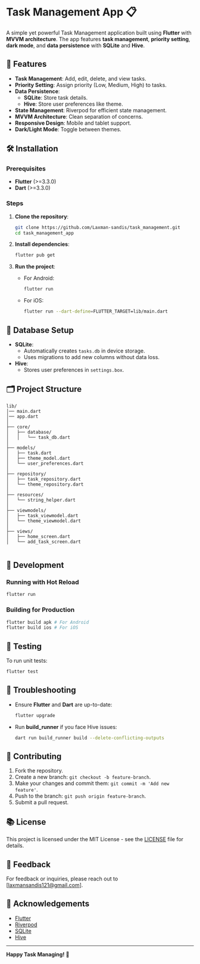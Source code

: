 # Task Management App 📋

A simple yet powerful Task Management application built using **Flutter** with **MVVM architecture**. The app features **task management**, **priority setting**, **dark mode**, and **data persistence** with **SQLite** and **Hive**.

## 🚀 Features
- **Task Management**: Add, edit, delete, and view tasks.
- **Priority Setting**: Assign priority (Low, Medium, High) to tasks.
- **Data Persistence**:
    - **SQLite**: Store task details.
    - **Hive**: Store user preferences like theme.
- **State Management**: Riverpod for efficient state management.
- **MVVM Architecture**: Clean separation of concerns.
- **Responsive Design**: Mobile and tablet support.
- **Dark/Light Mode**: Toggle between themes.

## 🛠️ Installation

### Prerequisites
- **Flutter** (>=3.3.0)
- **Dart** (>=3.3.0)

### Steps
1. **Clone the repository**:
    ```bash
    git clone https://github.com/Laxman-sandis/task_management.git
    cd task_management_app
    ```

2. **Install dependencies**:
    ```bash
    flutter pub get
    ```

3. **Run the project**:
    - For Android:
        ```bash
        flutter run
        ```
    - For iOS:
        ```bash
        flutter run --dart-define=FLUTTER_TARGET=lib/main.dart
        ```

## 💾 Database Setup
- **SQLite**:
    - Automatically creates `tasks.db` in device storage.
    - Uses migrations to add new columns without data loss.
- **Hive**:
    - Stores user preferences in `settings.box`.

## 🗂 Project Structure
```
lib/
│── main.dart
│── app.dart
│
├── core/
│   ├── database/
│   │   └── task_db.dart
│
├── models/
│   ├── task.dart
│   ├── theme_model.dart
│   └── user_preferences.dart
│
├── repository/
│   ├── task_repository.dart
│   └── theme_repository.dart
│
├── resources/
│   └── string_helper.dart
│
├── viewmodels/
│   ├── task_viewmodel.dart
│   └── theme_viewmodel.dart
│
├── views/
│   ├── home_screen.dart
│   └── add_task_screen.dart


```

## 🔧 Development

### Running with Hot Reload
```bash
flutter run
```

### Building for Production
```bash
flutter build apk # For Android
flutter build ios # For iOS
```

## 🧪 Testing
To run unit tests:
```bash
flutter test
```

## 🚦 Troubleshooting
- Ensure **Flutter** and **Dart** are up-to-date:
    ```bash
    flutter upgrade
    ```
- Run **build_runner** if you face Hive issues:
    ```bash
    dart run build_runner build --delete-conflicting-outputs
    ```

## 🤝 Contributing
1. Fork the repository.
2. Create a new branch: `git checkout -b feature-branch`.
3. Make your changes and commit them: `git commit -m 'Add new feature'`.
4. Push to the branch: `git push origin feature-branch`.
5. Submit a pull request.

## 📚 License
This project is licensed under the MIT License - see the [LICENSE](LICENSE) file for details.

## 💬 Feedback
For feedback or inquiries, please reach out to [laxmansandis121@gmail.com].

## 🌟 Acknowledgements
- [Flutter](https://flutter.dev)
- [Riverpod](https://riverpod.dev)
- [SQLite](https://www.sqlite.org)
- [Hive](https://docs.hivedb.dev)

---
**Happy Task Managing!** 🎉

